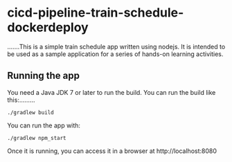 # cicd-pipeline-train-schedule-dockerdeploy

.......This is a simple train schedule app written using nodejs. It is intended to be used as a sample application for a series of hands-on learning activities.

## Running the app

You need a Java JDK 7 or later to run the build. You can run the build like this:.........

    ./gradlew build

You can run the app with:

    ./gradlew npm_start

Once it is running, you can access it in a browser at http://localhost:8080
